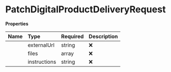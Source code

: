 # PatchDigitalProductDeliveryRequest



**Properties**

| Name | Type | Required | Description |
| :-------- | :----------| :----------| :----------|
    | externalUrl | string | ❌ | External URL to digital product |
    | files | array | ❌ | Uploaded files ids of digital product |
    | instructions | string | ❌ | Instructions to download and use the digital product |




<!-- This file was generated by liblab | https://liblab.com/ -->